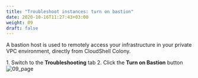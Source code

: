 ```yaml
---
title: "Troubleshoot instances: turn on bastion"
date: 2020-10-16T11:27:43+03:00
weight: 09
draft: false
---
```

A bastion host is used to remotely access your infrastructure in your private VPC environment, directly from CloudShell Colony.

1\. Switch to the __Troubleshooting__ tab
2\. Click the __Turn on Bastion__ button
 ![09_page](/images/module2/09_page.png)
